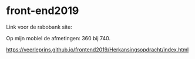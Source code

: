 # front-end2019

Link voor de rabobank site:

Op mijn mobiel de afmetingen: 360 bij 740.

https://veerleprins.github.io/frontend2019/Herkansingsopdracht/index.html

